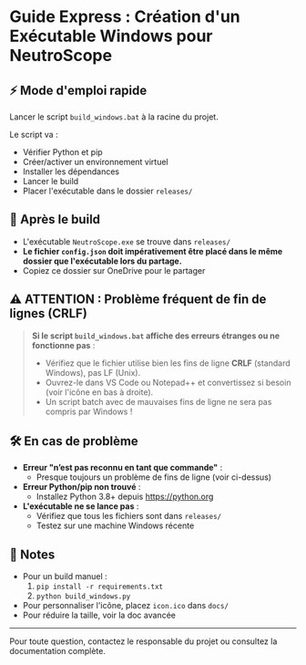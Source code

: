 # Guide Express : Création d'un Exécutable Windows pour NeutroScope

## ⚡ Mode d'emploi rapide

 Lancer le script `build_windows.bat` à la racine du projet.

Le script va :
- Vérifier Python et pip
- Créer/activer un environnement virtuel
- Installer les dépendances
- Lancer le build
- Placer l'exécutable dans le dossier `releases/`

## 📁 Après le build

- L'exécutable `NeutroScope.exe` se trouve dans `releases/`
- **Le fichier `config.json` doit impérativement être placé dans le même dossier que l'exécutable lors du partage.**
- Copiez ce dossier sur OneDrive pour le partager

## ⚠️ ATTENTION : Problème fréquent de fin de lignes (CRLF)

> **Si le script `build_windows.bat` affiche des erreurs étranges ou ne fonctionne pas** :
> - Vérifiez que le fichier utilise bien les fins de ligne **CRLF** (standard Windows), pas LF (Unix).
> - Ouvrez-le dans VS Code ou Notepad++ et convertissez si besoin (voir l'icône en bas à droite).
> - Un script batch avec de mauvaises fins de ligne ne sera pas compris par Windows !

## 🛠️ En cas de problème

- **Erreur "n’est pas reconnu en tant que commande"** :
  - Presque toujours un problème de fins de ligne (voir ci-dessus)
- **Erreur Python/pip non trouvé** :
  - Installez Python 3.8+ depuis https://python.org
- **L'exécutable ne se lance pas** :
  - Vérifiez que tous les fichiers sont dans `releases/`
  - Testez sur une machine Windows récente

## 📝 Notes

- Pour un build manuel :
  1. `pip install -r requirements.txt`
  2. `python build_windows.py`
- Pour personnaliser l'icône, placez `icon.ico` dans `docs/`
- Pour réduire la taille, voir la doc avancée

---

Pour toute question, contactez le responsable du projet ou consultez la documentation complète. 